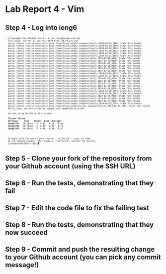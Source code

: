 # Lab Report 4 - Vim

## Step 4 - Log into ieng6
![Image](lab4-ss1.png)

## Step 5 - Clone your fork of the repository from your Github account (using the SSH URL)

## Step 6 - Run the tests, demonstrating that they fail

## Step 7 - Edit the code file to fix the failing test

## Step 8 - Run the tests, demonstrating that they now succeed

## Step 9 - Commit and push the resulting change to your Github account (you can pick any commit message!)




